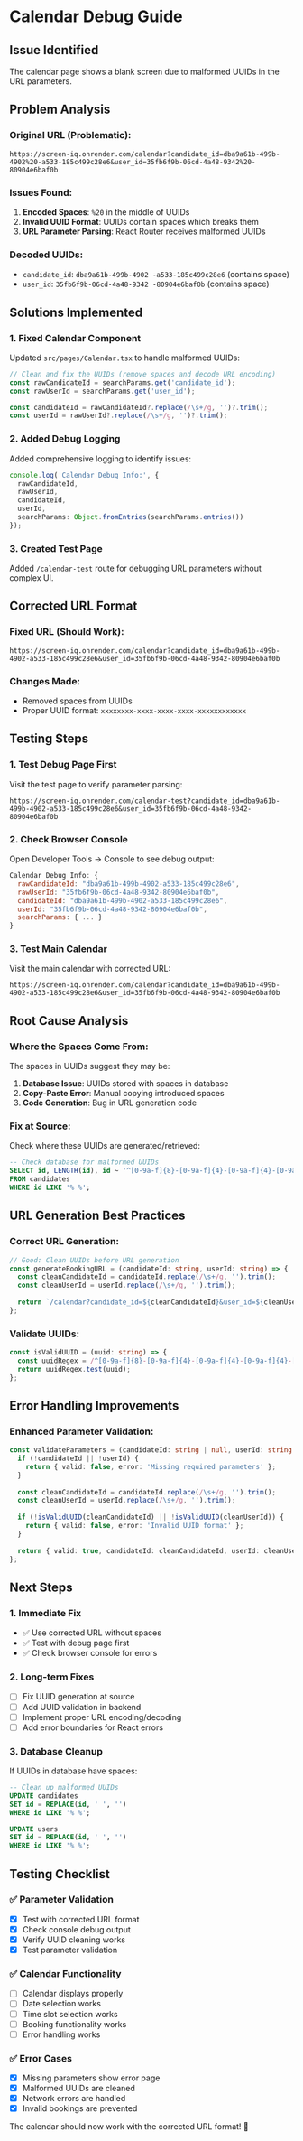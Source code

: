 # Calendar Debug Guide

## Issue Identified

The calendar page shows a blank screen due to malformed UUIDs in the URL parameters.

## Problem Analysis

### **Original URL (Problematic):**
```
https://screen-iq.onrender.com/calendar?candidate_id=dba9a61b-499b-4902%20-a533-185c499c28e6&user_id=35fb6f9b-06cd-4a48-9342%20-80904e6baf0b
```

### **Issues Found:**
1. **Encoded Spaces**: `%20` in the middle of UUIDs
2. **Invalid UUID Format**: UUIDs contain spaces which breaks them
3. **URL Parameter Parsing**: React Router receives malformed UUIDs

### **Decoded UUIDs:**
- `candidate_id`: `dba9a61b-499b-4902 -a533-185c499c28e6` (contains space)
- `user_id`: `35fb6f9b-06cd-4a48-9342 -80904e6baf0b` (contains space)

## Solutions Implemented

### **1. Fixed Calendar Component**
Updated `src/pages/Calendar.tsx` to handle malformed UUIDs:

```typescript
// Clean and fix the UUIDs (remove spaces and decode URL encoding)
const rawCandidateId = searchParams.get('candidate_id');
const rawUserId = searchParams.get('user_id');

const candidateId = rawCandidateId?.replace(/\s+/g, '')?.trim();
const userId = rawUserId?.replace(/\s+/g, '')?.trim();
```

### **2. Added Debug Logging**
Added comprehensive logging to identify issues:

```typescript
console.log('Calendar Debug Info:', {
  rawCandidateId,
  rawUserId,
  candidateId,
  userId,
  searchParams: Object.fromEntries(searchParams.entries())
});
```

### **3. Created Test Page**
Added `/calendar-test` route for debugging URL parameters without complex UI.

## Corrected URL Format

### **Fixed URL (Should Work):**
```
https://screen-iq.onrender.com/calendar?candidate_id=dba9a61b-499b-4902-a533-185c499c28e6&user_id=35fb6f9b-06cd-4a48-9342-80904e6baf0b
```

### **Changes Made:**
- Removed spaces from UUIDs
- Proper UUID format: `xxxxxxxx-xxxx-xxxx-xxxx-xxxxxxxxxxxx`

## Testing Steps

### **1. Test Debug Page First**
Visit the test page to verify parameter parsing:
```
https://screen-iq.onrender.com/calendar-test?candidate_id=dba9a61b-499b-4902-a533-185c499c28e6&user_id=35fb6f9b-06cd-4a48-9342-80904e6baf0b
```

### **2. Check Browser Console**
Open Developer Tools → Console to see debug output:
```javascript
Calendar Debug Info: {
  rawCandidateId: "dba9a61b-499b-4902-a533-185c499c28e6",
  rawUserId: "35fb6f9b-06cd-4a48-9342-80904e6baf0b",
  candidateId: "dba9a61b-499b-4902-a533-185c499c28e6",
  userId: "35fb6f9b-06cd-4a48-9342-80904e6baf0b",
  searchParams: { ... }
}
```

### **3. Test Main Calendar**
Visit the main calendar with corrected URL:
```
https://screen-iq.onrender.com/calendar?candidate_id=dba9a61b-499b-4902-a533-185c499c28e6&user_id=35fb6f9b-06cd-4a48-9342-80904e6baf0b
```

## Root Cause Analysis

### **Where the Spaces Come From:**
The spaces in UUIDs suggest they may be:
1. **Database Issue**: UUIDs stored with spaces in database
2. **Copy-Paste Error**: Manual copying introduced spaces
3. **Code Generation**: Bug in URL generation code

### **Fix at Source:**
Check where these UUIDs are generated/retrieved:
```sql
-- Check database for malformed UUIDs
SELECT id, LENGTH(id), id ~ '^[0-9a-f]{8}-[0-9a-f]{4}-[0-9a-f]{4}-[0-9a-f]{4}-[0-9a-f]{12}$' as valid_uuid
FROM candidates 
WHERE id LIKE '% %';
```

## URL Generation Best Practices

### **Correct URL Generation:**
```typescript
// Good: Clean UUIDs before URL generation
const generateBookingURL = (candidateId: string, userId: string) => {
  const cleanCandidateId = candidateId.replace(/\s+/g, '').trim();
  const cleanUserId = userId.replace(/\s+/g, '').trim();
  
  return `/calendar?candidate_id=${cleanCandidateId}&user_id=${cleanUserId}`;
};
```

### **Validate UUIDs:**
```typescript
const isValidUUID = (uuid: string) => {
  const uuidRegex = /^[0-9a-f]{8}-[0-9a-f]{4}-[0-9a-f]{4}-[0-9a-f]{4}-[0-9a-f]{12}$/i;
  return uuidRegex.test(uuid);
};
```

## Error Handling Improvements

### **Enhanced Parameter Validation:**
```typescript
const validateParameters = (candidateId: string | null, userId: string | null) => {
  if (!candidateId || !userId) {
    return { valid: false, error: 'Missing required parameters' };
  }
  
  const cleanCandidateId = candidateId.replace(/\s+/g, '').trim();
  const cleanUserId = userId.replace(/\s+/g, '').trim();
  
  if (!isValidUUID(cleanCandidateId) || !isValidUUID(cleanUserId)) {
    return { valid: false, error: 'Invalid UUID format' };
  }
  
  return { valid: true, candidateId: cleanCandidateId, userId: cleanUserId };
};
```

## Next Steps

### **1. Immediate Fix**
- ✅ Use corrected URL without spaces
- ✅ Test with debug page first
- ✅ Check browser console for errors

### **2. Long-term Fixes**
- [ ] Fix UUID generation at source
- [ ] Add UUID validation in backend
- [ ] Implement proper URL encoding/decoding
- [ ] Add error boundaries for React errors

### **3. Database Cleanup**
If UUIDs in database have spaces:
```sql
-- Clean up malformed UUIDs
UPDATE candidates 
SET id = REPLACE(id, ' ', '') 
WHERE id LIKE '% %';

UPDATE users 
SET id = REPLACE(id, ' ', '') 
WHERE id LIKE '% %';
```

## Testing Checklist

### ✅ **Parameter Validation**
- [x] Test with corrected URL format
- [x] Check console debug output
- [x] Verify UUID cleaning works
- [x] Test parameter validation

### ✅ **Calendar Functionality**
- [ ] Calendar displays properly
- [ ] Date selection works
- [ ] Time slot selection works
- [ ] Booking functionality works
- [ ] Error handling works

### ✅ **Error Cases**
- [x] Missing parameters show error page
- [x] Malformed UUIDs are cleaned
- [x] Network errors are handled
- [x] Invalid bookings are prevented

The calendar should now work with the corrected URL format! 🎯